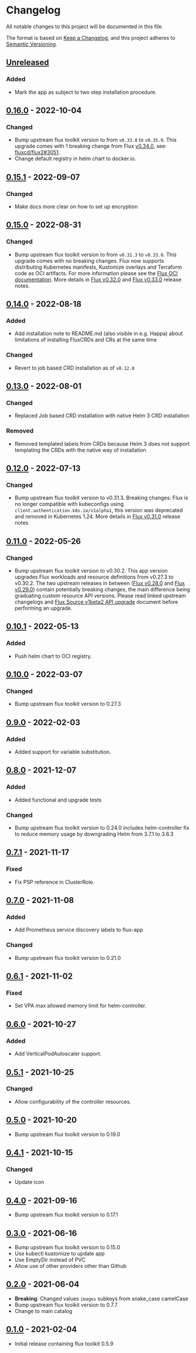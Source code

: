 # Changelog

All notable changes to this project will be documented in this file.

The format is based on [Keep a Changelog](https://keepachangelog.com/en/1.0.0/),
and this project adheres to [Semantic Versioning](https://semver.org/spec/v2.0.0.html).

## [Unreleased]

### Added

- Mark the app as subject to two step installation procedure.

## [0.16.0] - 2022-10-04

### Changed

- Bump upstream flux toolkit version to from `v0.33.0` to `v0.35.0`.
  This upgrade comes with 1 breaking change from Flux [v0.34.0](https://github.com/fluxcd/flux2/releases/tag/v0.34.0), see: [fluxcd/flux2#3051](https://github.com/fluxcd/flux2/issues/3051).
- Change default registry in helm chart to docker.io.

## [0.15.1] - 2022-09-07

### Changed

- Make docs more clear on how to set up encryption

## [0.15.0] - 2022-08-31

### Changed

- Bump upstream flux toolkit version to from `v0.31.3` to `v0.33.0`.
  This upgrade comes with no breaking changes.
  Flux now supports distributing Kubernetes manifests, Kustomize overlays and Terraform code as OCI artifacts. For more information please see the [Flux OCI documentation].
  More details in [Flux v0.32.0] and [Flux v0.33.0] release notes.

## [0.14.0] - 2022-08-18

### Added

- Add installation note to README.md (also visible in e.g. Happa) about limitations of installing FluxCRDs and CRs at the same time

### Changed

- Revert to job based CRD installation as of `v0.12.0`

## [0.13.0] - 2022-08-01

### Changed

- Replaced Job based CRD installation with native Helm 3 CRD installation

### Removed

- Removed templated labels from CRDs because Helm 3 does not support templating the CRDs with the native way of installation

## [0.12.0] - 2022-07-13

### Changed

- Bump upstream flux toolkit version to v0.31.3.
  Breaking changes: Flux is no longer compatible with kubeconfigs using
  `client.authentication.k8s.io/v1alpha1`, this version was deprecated and
  removed in Kubernetes 1.24.
  More details in [Flux v0.31.0] release notes.

## [0.11.0] - 2022-05-26

### Changed

- Bump upstream flux toolkit version to v0.30.2.
  This app version upgrades Flux workloads and resource definitions from
  v0.27.3 to v0.30.2. The two upstream releases in between ([Flux v0.28.0] and
  [Flux v0.29.0]) contain potentially breaking changes, the main difference
  being graduating custom resource API versions. Please read linked upstream
  changelogs and [Flux Source v1beta2 API upgrade] document before performing
  an upgrade.

## [0.10.1] - 2022-05-13

### Added

- Push helm chart to OCI registry.

## [0.10.0] - 2022-03-07

### Changed

- Bump upstream flux toolkit version to 0.27.3

## [0.9.0] - 2022-02-03

### Added

- Added support for variable substitution.

## [0.8.0] - 2021-12-07

### Added

- Added functional and upgrade tests

### Changed

- Bump upstream flux toolkit version to 0.24.0 includes helm-controller fix to
reduce memory usage by downgrading Helm from 3.7.1 to 3.6.3

## [0.7.1] - 2021-11-17

### Fixed

- Fix PSP reference in ClusterRole.

## [0.7.0] - 2021-11-08

### Added

- Add Prometheus service discovery labels to flux-app

### Changed

- Bump upstream flux toolkit version to 0.21.0

## [0.6.1] - 2021-11-02

### Fixed

- Set VPA max allowed memory limit for helm-controller.

## [0.6.0] - 2021-10-27

### Added

- Add VerticalPodAutoscaler support.

## [0.5.1] - 2021-10-25

### Changed

- Allow configurability of the controller resources.

## [0.5.0] - 2021-10-20

- Bump upstream flux toolkit version to 0.19.0

## [0.4.1] - 2021-10-15

### Changed

- Update icon

## [0.4.0] - 2021-09-16

- Bump upstream flux toolkit version to 0.17.1

## [0.3.0] - 2021-06-16
- Bump upstream flux toolkit version to 0.15.0
- Use kubectl kustomize to update app
- Use EmptyDir instead of PVC
- Allow use of other providers other than Github

## [0.2.0] - 2021-06-04

- **Breaking**: Changed values `images` subkeys from snake\_case camelCase
- Bump upstream flux toolkit version to 0.7.7
- Change to main catalog

## [0.1.0] - 2021-02-04

- Initial release containing flux toolkit 0.5.9

[Unreleased]: https://github.com/giantswarm/flux-app/compare/v0.16.0...HEAD
[0.16.0]: https://github.com/giantswarm/flux-app/compare/v0.15.1...v0.16.0
[0.15.1]: https://github.com/giantswarm/flux-app/compare/v0.15.0...v0.15.1
[0.15.0]: https://github.com/giantswarm/flux-app/compare/v0.14.0...v0.15.0
[0.14.0]: https://github.com/giantswarm/flux-app/compare/v0.13.0...v0.14.0
[0.13.0]: https://github.com/giantswarm/flux-app/compare/v0.12.0...v0.13.0
[0.12.0]: https://github.com/giantswarm/flux-app/compare/v0.11.0...v0.12.0
[0.11.0]: https://github.com/giantswarm/flux-app/compare/v0.10.1...v0.11.0
[0.10.1]: https://github.com/giantswarm/flux-app/compare/v0.10.0...v0.10.1
[0.10.0]: https://github.com/giantswarm/flux-app/compare/v0.9.0...v0.10.0
[0.9.0]: https://github.com/giantswarm/flux-app/compare/v0.8.0...v0.9.0
[0.8.0]: https://github.com/giantswarm/flux-app/compare/v0.7.1...v0.8.0
[0.7.1]: https://github.com/giantswarm/flux-app/compare/v0.7.0...v0.7.1
[0.7.0]: https://github.com/giantswarm/flux-app/compare/v0.6.1...v0.7.0
[0.6.1]: https://github.com/giantswarm/flux-app/compare/v0.6.0...v0.6.1
[0.6.0]: https://github.com/giantswarm/flux-app/compare/v0.5.1...v0.6.0
[0.5.1]: https://github.com/giantswarm/flux-app/compare/v0.5.0...v0.5.1
[0.5.0]: https://github.com/giantswarm/flux-app/compare/v0.4.1...v0.5.0
[0.4.1]: https://github.com/giantswarm/flux-app/compare/v0.4.0...v0.4.1
[0.4.0]: https://github.com/giantswarm/flux-app/compare/v0.3.0...v0.4.0
[0.3.0]: https://github.com/giantswarm/flux-app/compare/v0.2.0...v0.3.0
[0.2.0]: https://github.com/giantswarm/flux-app/compare/v0.1.0...v0.2.0
[0.1.0]: https://github.com/giantswarm/flux-app/releases/tag/v0.1.0

[Flux v0.28.0]: https://github.com/fluxcd/flux2/releases/tag/v0.28.0
[Flux v0.29.0]: https://github.com/fluxcd/flux2/releases/tag/v0.29.0
[Flux v0.31.0]: https://github.com/fluxcd/flux2/releases/tag/v0.31.0
[Flux v0.32.0]: https://github.com/fluxcd/flux2/releases/tag/v0.33.0
[Flux v0.33.0]: https://github.com/fluxcd/flux2/releases/tag/v0.33.0

[Flux Source v1beta2 API upgrade]: https://github.com/fluxcd/flux2/discussions/2567
[Flux OCI documentation]: https://fluxcd.io/flux/cheatsheets/oci-artifacts/
